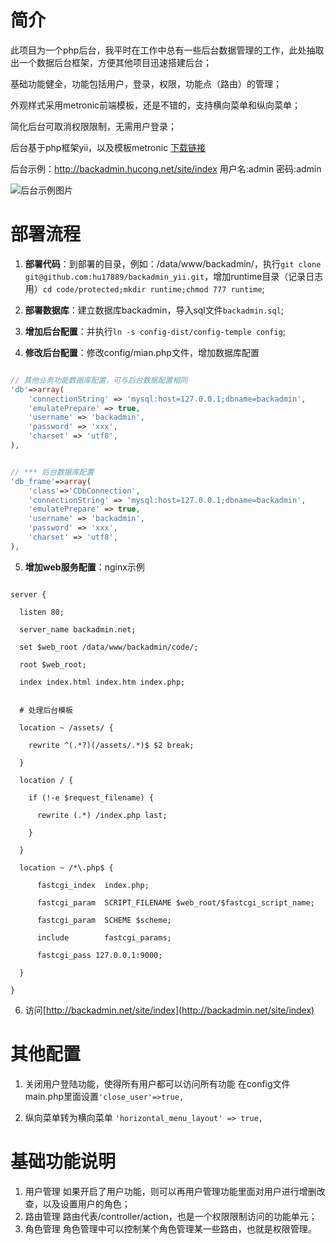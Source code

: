 # 简介

此项目为一个php后台，我平时在工作中总有一些后台数据管理的工作，此处抽取出一个数据后台框架，方便其他项目迅速搭建后台；

基础功能健全，功能包括用户，登录，权限，功能点（路由）的管理；

外观样式采用metronic前端模板，还是不错的，支持横向菜单和纵向菜单；

简化后台可取消权限限制，无需用户登录；



后台基于php框架yii，以及模板metronic [下载链接](http://download.csdn.net/detail/loveyzy/6751593)

后台示例：http://backadmin.hucong.net/site/index  用户名:admin 密码:admin

![后台示例图片](http://backadmin.hucong.net/images/backadmin_temple.jpg)


# 部署流程

1. **部署代码**：到部署的目录，例如：/data/www/backadmin/，执行`git clone git@github.com:hu17889/backadmin_yii.git`，增加runtime目录（记录日志用）`cd code/protected;mkdir runtime;chmod 777 runtime`;

2. **部署数据库**：建立数据库backadmin，导入sql文件`backadmin.sql`;

3. **增加后台配置**：并执行`ln -s config-dist/config-temple config`;

4. **修改后台配置**：修改config/mian.php文件，增加数据库配置

  ```php
  
  // 其他业务功能数据库配置，可与后台数据配置相同
  'db'=>array(
      'connectionString' => 'mysql:host=127.0.0.1;dbname=backadmin',
      'emulatePrepare' => true,
      'username' => 'backadmin',
      'password' => 'xxx',
      'charset' => 'utf8',
  ),
  
  
  // *** 后台数据库配置
  'db_frame'=>array(
      'class'=>'CDbConnection',
      'connectionString' => 'mysql:host=127.0.0.1;dbname=backadmin',
      'emulatePrepare' => true,
      'username' => 'backadmin',
      'password' => 'xxx',
      'charset' => 'utf8',
  ),
  ```

5. **增加web服务配置**：nginx示例

  ```Nginx
  
  server {
  
    listen 80;
  
    server_name backadmin.net; 
  
    set $web_root /data/www/backadmin/code/; 
  
    root $web_root;
  
    index index.html index.htm index.php;
  
    
    # 处理后台模板
  
    location ~ /assets/ {
  
      rewrite ^(.*?)(/assets/.*)$ $2 break;
  
    }
  
    location / {
  
      if (!-e $request_filename) {
  
        rewrite (.*) /index.php last;
  
      }   
  
    }
  
    location ~ /*\.php$ {
  
        fastcgi_index  index.php;
  
        fastcgi_param  SCRIPT_FILENAME $web_root/$fastcgi_script_name;
  
        fastcgi_param  SCHEME $scheme;
  
        include        fastcgi_params;
  
        fastcgi_pass 127.0.0.1:9000;
  
    }
  
  }
  ```
6. 访问[http://backadmin.net/site/index](http://backadmin.net/site/index)


# 其他配置

1. 关闭用户登陆功能，使得所有用户都可以访问所有功能
    在config文件main.php里面设置`'close_user'=>true,`

2. 纵向菜单转为横向菜单
    `'horizontal_menu_layout' => true,`

# 基础功能说明
1. 用户管理
    如果开启了用户功能，则可以再用户管理功能里面对用户进行增删改查，以及设置用户的角色；
2. 路由管理
    路由代表/controller/action，也是一个权限限制访问的功能单元；
3. 角色管理
    角色管理中可以控制某个角色管理某一些路由，也就是权限管理。
